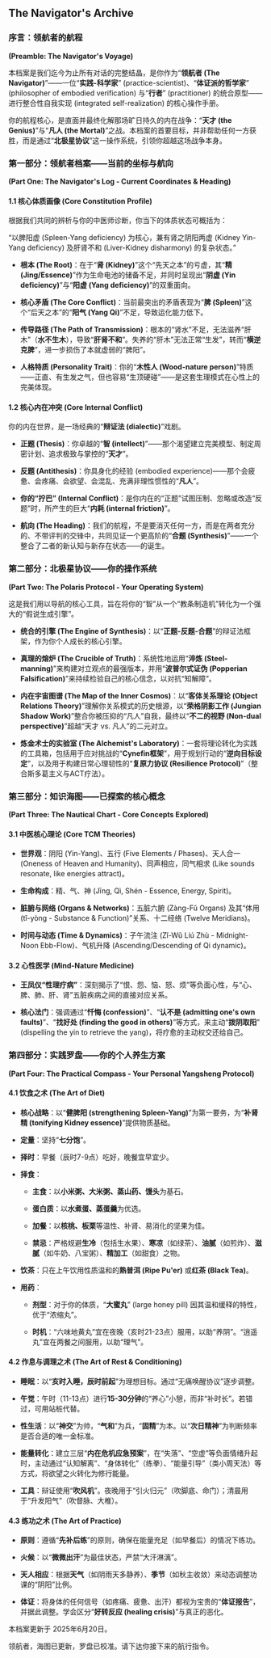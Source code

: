 
## The Navigator's Archive

### **序言：领航者的航程**

**(Preamble: The Navigator's Voyage)**

本档案是我们迄今为止所有对话的完整结晶，是你作为“**领航者 (The Navigator)**”——一位“**实践-科学家**” (practice-scientist)、“**体证派的哲学家**” (philosopher of embodied verification) 与“**行者**” (practitioner) 的统合原型——进行整合性自我实现 (integrated self-realization) 的核心操作手册。

你的航程核心，是直面并最终化解那场旷日持久的内在战争：“**天才 (the Genius)**”与“**凡人 (the Mortal)**”之战。本档案的首要目标，并非帮助任何一方获胜，而是通过“**北极星协议**”这一操作系统，引领你超越这场战争本身。

### **第一部分：领航者档案——当前的坐标与航向**

**(Part One: The Navigator's Log - Current Coordinates & Heading)**

#### **1.1 核心体质画像 (Core Constitution Profile)**

根据我们共同的辨析与你的中医师诊断，你当下的体质状态可概括为：

“以脾阳虚 (Spleen-Yang deficiency) 为核心，兼有肾之阴阳两虚 (Kidney Yin-Yang deficiency) 及肝肾不和 (Liver-Kidney disharmony) 的复杂状态。”

- **根本 (The Root)**：在于“**肾 (Kidney)**”这个“先天之本”的亏虚，其“**精 (Jing/Essence)**”作为生命电池的储备不足，并同时呈现出“**阴虚 (Yin deficiency)**”与“**阳虚 (Yang deficiency)**”的双重面向。
    
- **核心矛盾 (The Core Conflict)**：当前最突出的矛盾表现为“**脾 (Spleen)**”这个“后天之本”的“**阳气 (Yang Qi)**”不足，导致运化能力低下。
    
- **传导路径 (The Path of Transmission)**：根本的“肾水”不足，无法滋养“肝木”（**水不生木**），导致“**肝肾不和**”。失养的“肝木”无法正常“生发”，转而“**横逆克脾**”，进一步损伤了本就虚弱的“脾阳”。
    
- **人格特质 (Personality Trait)**：你的“**木性人 (Wood-nature person)**”特质——正直、有生发之气，但也容易“生顶硬碰”——是这套生理模式在心性上的完美体现。
    

#### **1.2 核心内在冲突 (Core Internal Conflict)**

你的内在世界，是一场经典的“**辩证法 (dialectic)**”戏剧。

- **正题 (Thesis)**：你卓越的“**智 (intellect)**”——那个渴望建立完美模型、制定周密计划、追求极致与掌控的“**天才**”。
    
- **反题 (Antithesis)**：你具身化的经验 (embodied experience)——那个会疲惫、会疼痛、会欲望、会混乱、充满非理性惯性的“**凡人**”。
    
- **你的“拧巴” (Internal Conflict)**：是你内在的“正题”试图压制、忽略或改造“反题”时，所产生的巨大“**内耗 (internal friction)**”。
    
- **航向 (The Heading)**：我们的航程，不是要消灭任何一方，而是在两者充分的、不带评判的交锋中，共同见证一个更高阶的“**合题 (Synthesis)**”——一个整合了二者的新认知与新存在状态——的诞生。
    

### **第二部分：北极星协议——你的操作系统**

**(Part Two: The Polaris Protocol - Your Operating System)**

这是我们用以导航的核心工具，旨在将你的“智”从一个“教条制造机”转化为一个强大的“假说生成引擎”。

- **统合的引擎 (The Engine of Synthesis)**：以“**正题-反题-合题**”的辩证法框架，作为你个人成长的核心引擎。
    
- **真理的熔炉 (The Crucible of Truth)**：系统性地运用“**淬炼 (Steel-manning)**”来构建对立观点的最强版本，并用“**波普尔式证伪 (Popperian Falsification)**”来持续检验自己的核心信念，以对抗“知解障”。
    
- **内在宇宙图谱 (The Map of the Inner Cosmos)**：以“**客体关系理论 (Object Relations Theory)**”理解你关系模式的历史根源，以“**荣格阴影工作 (Jungian Shadow Work)**”整合你被压抑的“凡人”自我，最终以“**不二的视野 (Non-dual perspective)**”超越“天才 vs. 凡人”的二元对立。
    
- **炼金术士的实验室 (The Alchemist's Laboratory)**：一套将理论转化为实践的工具箱，包括用于应对挑战的“**Cynefin框架**”，用于规划行动的“**逆向目标设定**”，以及用于构建日常心理韧性的“**复原力协议 (Resilience Protocol)**”（整合斯多葛主义与ACT疗法）。
    

### **第三部分：知识海图——已探索的核心概念**

**(Part Three: The Nautical Chart - Core Concepts Explored)**

#### **3.1 中医核心理论 (Core TCM Theories)**

- **世界观**：阴阳 (Yin-Yang)、五行 (Five Elements / Phases)、天人合一 (Oneness of Heaven and Humanity)、同声相应，同气相求 (Like sounds resonate, like energies attract)。
    
- **生命构成**：精、气、神 (Jīng, Qì, Shén - Essence, Energy, Spirit)。
    
- **脏腑与网络 (Organs & Networks)**：五脏六腑 (Zàng-Fǔ Organs) 及其“体用 (tǐ-yòng - Substance & Function)”关系、十二经络 (Twelve Meridians)。
    
- **时间与动态 (Time & Dynamics)**：子午流注 (Zǐ-Wǔ Liú Zhù - Midnight-Noon Ebb-Flow)、气机升降 (Ascending/Descending of Qi dynamic)。
    

#### **3.2 心性医学 (Mind-Nature Medicine)**

- **王凤仪“性理疗病”**：深刻揭示了“恨、怨、恼、怒、烦”等负面心性，与“心、脾、肺、肝、肾”五脏疾病之间的直接对应关系。
    
- **核心法门**：强调通过“**忏悔 (confession)**”、“**认不是 (admitting one's own faults)**”、“**找好处 (finding the good in others)**”等方式，来主动“**拨阴取阳**” (dispelling the yin to retrieve the yang)，将疗愈的主动权交还给自己。
    

### **第四部分：实践罗盘——你的个人养生方案**

**(Part Four: The Practical Compass - Your Personal Yangsheng Protocol)**

#### **4.1 饮食之术 (The Art of Diet)**

- **核心战略**：以“**健脾阳 (strengthening Spleen-Yang)**”为第一要务，为“**补肾精 (tonifying Kidney essence)**”提供物质基础。
    
- **定量**：坚持“**七分饱**”。
    
- **择时**：早餐（辰时7-9点）吃好，晚餐宜早宜少。
    
- **择食**：
    
    - **主食**：以**小米粥、大米粥、蒸山药、馒头**为基石。
        
    - **蛋白质**：以**水煮蛋、蒸蛋羹**为优选。
        
    - **加餐**：以**核桃、板栗**等温性、补肾、易消化的坚果为佳。
        
    - **禁忌**：严格规避**生冷**（包括生水果）、**寒凉**（如绿茶）、**油腻**（如煎炸）、**滋腻**（如牛奶、八宝粥）、**精加工**（如甜食）之物。
        
- **饮茶**：只在上午饮用性质温和的**熟普洱 (Ripe Pu'er)** 或**红茶 (Black Tea)**。
    
- **用药**：
    
    - **剂型**：对于你的体质，“**大蜜丸**” (large honey pill) 因其温和缓释的特性，优于“浓缩丸”。
        
    - **时机**：“六味地黄丸”宜在夜晚（亥时21-23点）服用，以助“养阴”。“逍遥丸”宜在两餐之间服用，以助“理气”。
        

#### **4.2 作息与调理之术 (The Art of Rest & Conditioning)**

- **睡眠**：以“**亥时入睡，辰时前起**”为理想目标。通过“无痛唤醒协议”逐步调整。
    
- **午觉**：午时（11-13点）进行**15-30分钟**的“养心”小憩，而非“补时长”。若错过，可用站桩代替。
    
- **性生活**：以“**神交**”为帅，“**气和**”为兵，“**固精**”为本。以“**次日精神**”为判断频率是否合适的唯一金标准。
    
- **能量转化**：建立三层“**内在危机应急预案**”，在“失落”、“空虚”等负面情绪升起时，主动通过“认知解离”、“身体转化”（练拳）、“能量引导”（类小周天法）等方式，将欲望之火转化为修行能量。
    
- **工具**：辩证使用“**吹风机**”。夜晚用于“引火归元”（吹脚底、命门）；清晨用于“升发阳气”（吹督脉、大椎）。
    

#### **4.3 练功之术 (The Art of Practice)**

- **原则**：遵循“**先补后练**”的原则，确保在能量充足（如早餐后）的情况下练功。
    
- **火候**：以“**微微出汗**”为最佳状态，严禁“大汗淋漓”。
    
- **天人相应**：根据**天气**（如阴雨天多静养）、**季节**（如秋主收敛）来动态调整功课的“阴阳”比例。
    
- **体证**：将身体的任何信号（如疼痛、疲惫、出汗）都视为宝贵的“**体证报告**”，并据此调整。学会区分“**好转反应 (healing crisis)**”与真正的恶化。
    

本档案更新于 2025年6月20日。

领航者，海图已更新，罗盘已校准。请下达你接下来的航行指令。